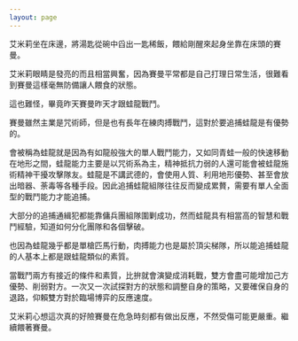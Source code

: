 ```yaml
---
layout: page
---
```



艾米莉坐在床邊，將湯匙從碗中舀出一匙稀飯，餵給剛醒來起身坐靠在床頭的賽曼。

艾米莉眼睛是發亮的而且相當興奮，因為賽曼平常都是自己打理日常生活，很難看到賽曼這樣毫無防備讓人餵食的狀態。

這也難怪，畢竟昨天賽曼昨天才跟蛙龍戰鬥。

賽曼雖然主業是咒術師，但是也有長年在練肉搏戰鬥，這對於要追捕蛙龍是有優勢的。

會被稱為蛙龍就是因為有如龍般強大的單人戰鬥能力，又如同青蛙一般的快速移動在地形之間，蛙龍能力主要是以咒術系為主，精神抵抗力弱的人還可能會被蛙龍施術精神干擾攻擊隊友。蛙龍是不講武德的，會使用人質、利用地形優勢、甚至會放出暗器、荼毒等各種手段。因此追捕蛙龍組隊往往反而變成累贅，需要有單人全面型的戰鬥能力才能追捕。

大部分的追捕通緝犯都能靠傭兵團組隊圍剿成功，然而蛙龍具有相當高的智慧和戰鬥經驗，知道如何分化團隊和各個擊破。

也因為蛙龍幾乎都是單槍匹馬行動，肉搏能力也是屬於頂尖梯隊，所以能追捕蛙龍的人基本上都是跟蛙龍類似的素質。

當戰鬥兩方有接近的條件和素質，比拚就會演變成消耗戰，雙方會盡可能增加己方優勢、削弱對方。一次又一次試探對方的狀態和調整自身的策略，又要確保自身的退路，仰賴雙方對於臨場博弈的反應速度。

艾米莉心想這次真的好險賽曼在危急時刻都有做出反應，不然受傷可能更嚴重。繼續餵著賽曼。

